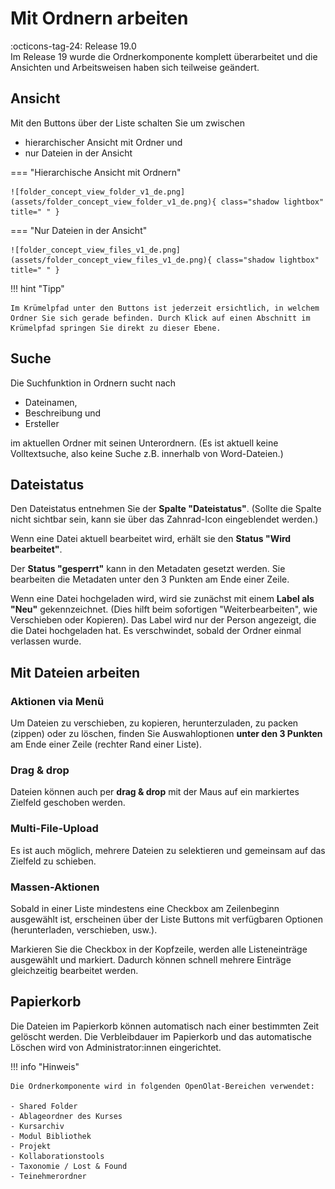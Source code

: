 # Mit Ordnern arbeiten

:octicons-tag-24: Release 19.0<br>
Im Release 19 wurde die Ordnerkomponente komplett überarbeitet und die Ansichten und Arbeitsweisen haben sich teilweise geändert.

## Ansicht

Mit den Buttons über der Liste schalten Sie um zwischen

* hierarchischer Ansicht mit Ordner und
* nur Dateien in der Ansicht 

=== "Hierarchische Ansicht mit Ordnern"

    ![folder_concept_view_folder_v1_de.png](assets/folder_concept_view_folder_v1_de.png){ class="shadow lightbox" title=" " }

=== "Nur Dateien in der Ansicht"

    ![folder_concept_view_files_v1_de.png](assets/folder_concept_view_files_v1_de.png){ class="shadow lightbox" title=" " }


!!! hint "Tipp"

    Im Krümelpfad unter den Buttons ist jederzeit ersichtlich, in welchem Ordner Sie sich gerade befinden. Durch Klick auf einen Abschnitt im Krümelpfad springen Sie direkt zu dieser Ebene.




## Suche

Die Suchfunktion in Ordnern sucht nach 

* Dateinamen,
* Beschreibung und 
* Ersteller

im aktuellen Ordner mit seinen Unterordnern.
(Es ist aktuell keine Volltextsuche, also keine Suche z.B. innerhalb von Word-Dateien.)



## Dateistatus

Den Dateistatus entnehmen Sie der **Spalte "Dateistatus"**. (Sollte die Spalte nicht sichtbar sein, kann sie über das Zahnrad-Icon eingeblendet werden.)

Wenn eine Datei aktuell bearbeitet wird, erhält sie den **Status "Wird bearbeitet"**.

Der **Status "gesperrt"** kann in den Metadaten gesetzt werden. Sie bearbeiten die Metadaten unter den 3 Punkten am Ende einer Zeile.  

Wenn eine Datei hochgeladen wird, wird sie zunächst mit einem **Label als "Neu"** gekennzeichnet. (Dies hilft beim sofortigen "Weiterbearbeiten", wie Verschieben oder Kopieren). Das Label wird nur der Person angezeigt, die die Datei hochgeladen hat. Es verschwindet, sobald der Ordner einmal verlassen wurde.



##  Mit Dateien arbeiten

### Aktionen via Menü
Um Dateien zu verschieben, zu kopieren, herunterzuladen, zu packen (zippen) oder zu löschen, finden Sie Auswahloptionen **unter den 3 Punkten** am Ende einer Zeile (rechter Rand einer Liste).

### Drag & drop
Dateien können auch per **drag & drop** mit der Maus auf ein markiertes Zielfeld geschoben werden.

### Multi-File-Upload
Es ist auch möglich, mehrere Dateien zu selektieren und gemeinsam auf das Zielfeld zu schieben.


### Massen-Aktionen
Sobald in einer Liste mindestens eine Checkbox am Zeilenbeginn ausgewählt ist, erscheinen über der Liste Buttons mit verfügbaren Optionen (herunterladen, verschieben, usw.).

Markieren Sie die Checkbox in der Kopfzeile, werden alle Listeneinträge ausgewählt und markiert. Dadurch können schnell mehrere Einträge gleichzeitig bearbeitet werden.


## Papierkorb

Die Dateien im Papierkorb können automatisch nach einer bestimmten Zeit gelöscht werden. Die Verbleibdauer im Papierkorb und das automatische Löschen wird von Administrator:innen eingerichtet.



!!! info "Hinweis" 

    Die Ordnerkomponente wird in folgenden OpenOlat-Bereichen verwendet:
    
    - Shared Folder
    - Ablageordner des Kurses
    - Kursarchiv
    - Modul Bibliothek
    - Projekt
    - Kollaborationstools
    - Taxonomie / Lost & Found
    - Teinehmerordner

